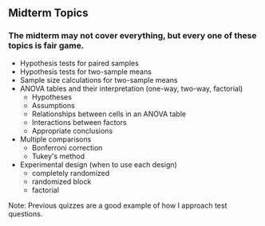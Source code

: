 ## Midterm Topics
### The midterm may not cover everything, but every one of these topics is fair game.

- Hypothesis tests for paired samples
- Hypothesis tests for two-sample means
- Sample size calculations for two-sample means
- ANOVA tables and their interpretation (one-way, two-way, factorial)
  - Hypotheses
  - Assumptions
  - Relationships between cells in an ANOVA table
  - Interactions between factors
  - Appropriate conclusions
- Multiple comparisons
  - Bonferroni correction
  - Tukey's method
- Experimental design (when to use each design)
  - completely randomized
  - randomized block
  - factorial
  
Note: Previous quizzes are a good example of how I approach test questions. 
